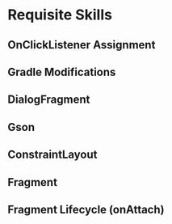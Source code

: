 # Requisite Skills

## OnClickListener Assignment
## Gradle Modifications
## DialogFragment
## Gson
## ConstraintLayout
## Fragment
## Fragment Lifecycle (onAttach)
